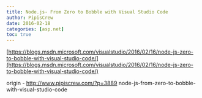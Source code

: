 ```yaml
---
title: Node.js- From Zero to Bobble with Visual Studio Code
author: PipisCrew
date: 2016-02-18
categories: [asp.net]
toc: true
---
```


[https://blogs.msdn.microsoft.com/visualstudio/2016/02/16/node-js-zero-to-bobble-with-visual-studio-code/](https://blogs.msdn.microsoft.com/visualstudio/2016/02/16/node-js-zero-to-bobble-with-visual-studio-code/)

origin - http://www.pipiscrew.com/?p=3889 node-js-from-zero-to-bobble-with-visual-studio-code